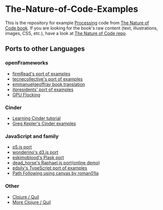 # The-Nature-of-Code-Examples

This is the repository for example [Processing](http://processing.org) code from [The Nature of Code book](http://natureofcode.com/).  If you are looking for the book's raw content (text, illustrations, images, CSS, etc.), have a look at [The Nature of Code repo](https://github.com/shiffman/The-Nature-of-Code).

## Ports to other Languages

### openFrameworks
* [firmRead's port of examples](https://github.com/firmread/NatureOfCode)
* [tecnecollective's port of examples](https://github.com/tecnecollective/The-Nature-of-Code-Examples)
* [emmanuelgeoffray book translation](https://github.com/emmanuelgeoffray/The-Nature-of-Code)
* [itpresidents' port of examples](https://github.com/itpresidents/The-Nature-of-Code-Examples)
* [GPU Flocking](https://github.com/robotconscience/OF-GPU-Flocking)

### Cinder
* [Learning Cinder tutorial](http://www.iamnayr.com/tutorials/learn-cinder-tutorial-part-1/)
* [Greg Kepler's Cinder examples](https://github.com/gregkepler/The-Nature-of-Code-Examples)

### JavaScript and family
* [p5.js port](https://github.com/shiffman/The-Nature-of-Code-Examples-p5.js)
* [wonderino's d3.js port](https://github.com/wonderino/natureOfCode_d3)
* [eskimoblood's Plask port](https://github.com/eskimoblood/The-Nature-of-Code-Examples)
* [dead_horse's Raphael.js port](https://github.com/dead-horse/the-nature-of-code-raphael)([online demo](http://deadhorse.me/the-nature-of-code-raphael/))
* [edsilv's TypeScript port of examples](https://github.com/edsilv/processing-ts)
* [Path Following using canvas by roman01la](https://github.com/roman01la/path-following)

### Other
* [Clojure / Quil](https://github.com/sjl/The-Nature-of-Code-Examples)
* [More Clojure / Quil](https://github.com/mudphone/natureofclojure)


